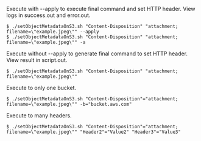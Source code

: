 Execute with --apply to execute final command and set HTTP header. View logs in success.out and error.out.
```shell
$ ./setObjectMetadataOnS3.sh "Content-Disposition" "attachment; filename=\"example.jpeg\"" --apply
$ ./setObjectMetadataOnS3.sh "Content-Disposition" "attachment; filename=\"example.jpeg\"" -a
```

Execute without --apply to generate final command to set HTTP header. View result in script.out.
```shell
$ ./setObjectMetadataOnS3.sh "Content-Disposition" "attachment; filename=\"example.jpeg\""
```

Execute to only one bucket.
```shell
$ ./setObjectMetadataOnS3.sh "Content-Disposition"="attachment; filename=\"example.jpeg\"" -b="bucket.aws.com"
```

Execute to many headers.
```shell
$ ./setObjectMetadataOnS3.sh "Content-Disposition"="attachment; filename=\"example.jpeg\"" "Header2"="Value2" "Header3"="Value3"
```